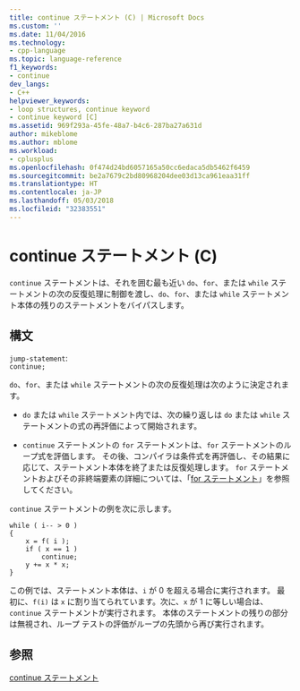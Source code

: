 ```yaml
---
title: continue ステートメント (C) | Microsoft Docs
ms.custom: ''
ms.date: 11/04/2016
ms.technology:
- cpp-language
ms.topic: language-reference
f1_keywords:
- continue
dev_langs:
- C++
helpviewer_keywords:
- loop structures, continue keyword
- continue keyword [C]
ms.assetid: 969f293a-45fe-48a7-b4c6-287ba27a631d
author: mikeblome
ms.author: mblome
ms.workload:
- cplusplus
ms.openlocfilehash: 0f474d24bd6057165a50cc6edaca5db5462f6459
ms.sourcegitcommit: be2a7679c2bd80968204dee03d13ca961eaa31ff
ms.translationtype: HT
ms.contentlocale: ja-JP
ms.lasthandoff: 05/03/2018
ms.locfileid: "32383551"
---
```

# <a name="continue-statement-c"></a>continue ステートメント (C)
`continue` ステートメントは、それを囲む最も近い `do`、`for`、または `while` ステートメントの次の反復処理に制御を渡し、`do`、`for`、または `while` ステートメント本体の残りのステートメントをバイパスします。  
  
## <a name="syntax"></a>構文  
 `jump-statement`:  
 `continue;`  
  
 `do`、`for`、または `while` ステートメントの次の反復処理は次のように決定されます。  
  
-   `do` または `while` ステートメント内では、次の繰り返しは `do` または `while` ステートメントの式の再評価によって開始されます。  
  
-   `continue` ステートメントの `for` ステートメントは、`for` ステートメントのループ式を評価します。 その後、コンパイラは条件式を再評価し、その結果に応じて、ステートメント本体を終了または反復処理します。 `for` ステートメントおよびその非終端要素の詳細については、「[for ステートメント](../c-language/for-statement-c.md)」を参照してください。  
  
 `continue` ステートメントの例を次に示します。  
  
```  
while ( i-- > 0 )   
{  
    x = f( i );  
    if ( x == 1 )  
        continue;  
    y += x * x;  
}  
```  
  
 この例では、ステートメント本体は、`i` が 0 を超える場合に実行されます。 最初に、`f(i)` は `x` に割り当てられています。次に、`x` が 1 に等しい場合は、`continue` ステートメントが実行されます。 本体のステートメントの残りの部分は無視され、ループ テストの評価がループの先頭から再び実行されます。  
  
## <a name="see-also"></a>参照  
 [continue ステートメント](../cpp/continue-statement-cpp.md)